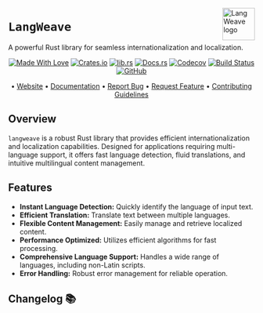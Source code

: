 <!-- markdownlint-disable MD033 MD041 -->
<img src="https://kura.pro/langweave/images/logos/langweave.svg"
alt="LangWeave logo" height="66" align="right" />
<!-- markdownlint-enable MD033 MD041 -->

# `LangWeave`

A powerful Rust library for seamless internationalization and localization.

<!-- markdownlint-disable MD033 MD041 -->
<center>
<!-- markdownlint-enable MD033 MD041 -->

[![Made With Love][made-with-rust]][08] [![Crates.io][crates-badge]][03] [![lib.rs][libs-badge]][01] [![Docs.rs][docs-badge]][04] [![Codecov][codecov-badge]][06] [![Build Status][build-badge]][07] [![GitHub][github-badge]][09]

• [Website][00] • [Documentation][04] • [Report Bug][02] • [Request Feature][02] • [Contributing Guidelines][05]

<!-- markdownlint-disable MD033 MD041 -->
</center>
<!-- markdownlint-enable MD033 MD041 -->

## Overview

`langweave` is a robust Rust library that provides efficient internationalization and localization capabilities. Designed for applications requiring multi-language support, it offers fast language detection, fluid translations, and intuitive multilingual content management.

## Features

- **Instant Language Detection:** Quickly identify the language of input text.
- **Efficient Translation:** Translate text between multiple languages.
- **Flexible Content Management:** Easily manage and retrieve localized content.
- **Performance Optimized:** Utilizes efficient algorithms for fast processing.
- **Comprehensive Language Support:** Handles a wide range of languages, including non-Latin scripts.
- **Error Handling:** Robust error management for reliable operation.

[00]: https://langweave.com
[01]: https://lib.rs/crates/langweave
[02]: https://github.com/sebastienrousseau/langweave/issues
[03]: https://crates.io/crates/langweave
[04]: https://docs.rs/langweave
[05]: https://github.com/sebastienrousseau/langweave/blob/main/CONTRIBUTING.md
[06]: https://codecov.io/gh/sebastienrousseau/langweave
[07]: https://github.com/sebastienrousseau/langweave/actions?query=branch%3Amain
[08]: https://www.rust-lang.org/
[09]: https://github.com/sebastienrousseau/langweave

[build-badge]: https://img.shields.io/github/actions/workflow/status/sebastienrousseau/langweave/release.yml?branch=main&style=for-the-badge&logo=github
[codecov-badge]: https://img.shields.io/codecov/c/github/sebastienrousseau/langweave?style=for-the-badge&token=psbZ8MASWj&logo=codecov
[crates-badge]: https://img.shields.io/crates/v/langweave.svg?style=for-the-badge&color=fc8d62&logo=rust
[docs-badge]: https://img.shields.io/badge/docs.rs-langweave-66c2a5?style=for-the-badge&labelColor=555555&logo=docs.rs
[github-badge]: https://img.shields.io/badge/github-sebastienrousseau/langweave-8da0cb?style=for-the-badge&labelColor=555555&logo=github
[libs-badge]: https://img.shields.io/badge/lib.rs-v0.0.1-orange.svg?style=for-the-badge
[made-with-rust]: https://img.shields.io/badge/rust-f04041?style=for-the-badge&labelColor=c0282d&logo=rust

## Changelog 📚
